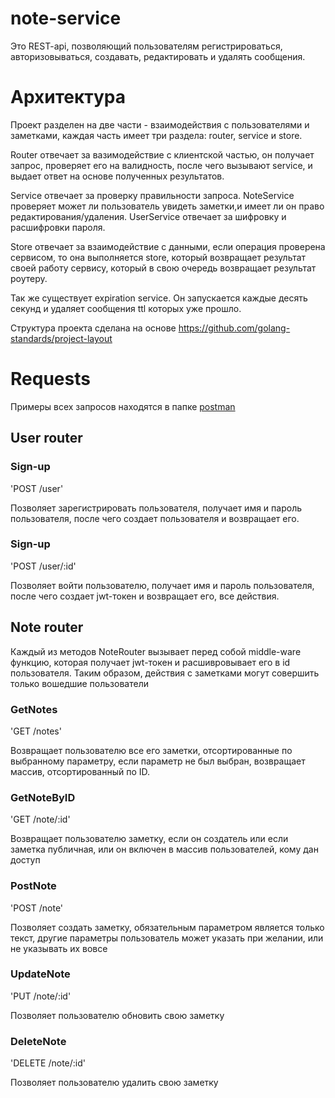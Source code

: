 # note-service

Это REST-api, позволяющий пользователям регистрироваться, авторизовываться, создавать, редактировать и удалять сообщения. 

# Архитектура

Проект разделен на две части - взаимодействия с пользователями и заметками, каждая часть имеет три раздела: router, service и store.

Router отвечает за вазимодействие с клиентской частью, он получает запрос, проверяет его на валидность, после чего вызывают service, и выдает ответ на основе полученных результатов.

Service отвечает за проверку правильности запроса. NoteService проверяет может ли пользователь увидеть заметки,и имеет ли он право редактирования/удаления. UserService отвечает за шифровку и расшифровки пароля.

Store отвечает за взаимодействие с данными, если операция проверена сервисом, то она выполняется store, который возвращает результат своей работу сервису, который в свою очередь возвращает результат роутеру.

Так же существует expiration service. Он запускается каждые десять секунд и удаляет сообщения ttl которых уже прошло.

Структура проекта сделана на основе https://github.com/golang-standards/project-layout

# Requests

Примеры всех запросов находятся в папке [postman](https://github.com/VorobevNickolay/note-service/tree/master/postman)

## User router

### Sign-up

'POST /user'

Позволяет зарегистрировать пользователя, получает имя и пароль пользователя, после чего создает пользователя и возвращает его.
### Sign-up

'POST /user/:id'

Позволяет войти пользователю, получает имя и пароль пользователя, после чего создает jwt-токен и возвращает его, все действия.

## Note router

Каждый из методов NoteRouter вызывает перед собой middle-ware функцию, которая получает jwt-токен и расшивровывает его в id пользователя. Таким образом, действия с заметками могут совершить только вошедшие пользователи

### GetNotes

'GET /notes'

Возвращает пользователю все его заметки, отсортированные по выбранному параметру, если параметр не был выбран, возвращает массив, отсортированный по ID.

### GetNoteByID

'GET /note/:id'

Возвращает пользователю заметку, если он создатель или если заметка публичная, или он включен в массив пользователей, кому дан доступ

### PostNote

'POST /note'

Позволяет создать заметку, обязательным параметром является только текст, другие параметры пользователь может указать при желании, или не указывать их вовсе

### UpdateNote

'PUT /note/:id'

Позволяет пользователю обновить свою заметку

### DeleteNote

'DELETE /note/:id'

Позволяет пользователю удалить свою заметку

